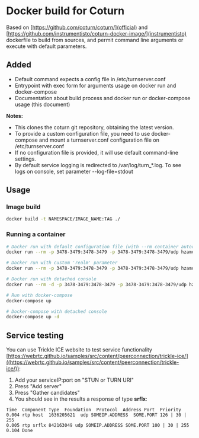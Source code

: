# Docker build for Coturn

Based on [https://github.com/coturn/coturn/](official) and [https://github.com/instrumentisto/coturn-docker-image/](instrumentisto) dockerfile to build from sources, and permit command line arguments or execute with default parameters.

## Added

* Default command expects a config file in /etc/turnserver.conf
* Entrypoint with exec form for arguments usage on docker run and docker-compose
* Documentation about build process and docker run or docker-compose usage (this document)

**Notes:**

* This clones the coturn git repository, obtaining the latest version.
* To provide a custom configuration file, you need to use docker-compose and mount a turnserver.conf configuration file on /etc/turnserver.conf
* If no configuration file is provided, it will use default command-line settings.
* By default service logging is redirected to /var/log/turn_*.log. To see logs on console, set parameter --log-file=stdout

## Usage

### Image build

```bash
docker build -t NAMESPACE/IMAGE_NAME:TAG ./
```

### Running a container

```bash
# Docker run with default configuration file (with --rm container autoremoves after stopping)
docker run --rm -p 3478-3479:3478-3479 -p 3478-3479:3478-3479/udp hzamorano/coturn:4.5.1.2

# Docker run with custom 'realm' parameter
docker run --rm -p 3478-3479:3478-3479 -p 3478-3479:3478-3479/udp hzamorano/coturn:4.5.1.2 --realm=NEW_REALM

# Docker run with detached console
docker run --rm -d -p 3478-3479:3478-3479 -p 3478-3479:3478-3479/udp hzamorano/coturn:4.5.1.2

# Run with docker-compose
docker-compose up

# Docker-compose with detached console
docker-compose up -d
```

## Service testing

You can use Trickle ICE website to test service functionality [https://webrtc.github.io/samples/src/content/peerconnection/trickle-ice/]((https://webrtc.github.io/samples/src/content/peerconnection/trickle-ice/)):

1. Add your serviceIP:port on "STUN or TURN URI"
2. Press "Add server"
3. Press "Gather candidates"
4. You should see in the results a response of type **srflx**:

  ```log
  Time  Component Type  Foundation  Protocol  Address Port  Priority
  0.004 rtp host  1636205621  udp SOMEIP.ADDRESS  SOME.PORT 126 | 30 | 255
  0.005 rtp srflx 842163049 udp SOMEIP.ADDRESS SOME.PORT 100 | 30 | 255
  0.104 Done
  ```
